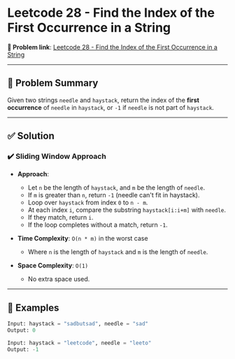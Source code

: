 # Leetcode 28 - Find the Index of the First Occurrence in a String

**🔗 Problem link**: [Leetcode 28 - Find the Index of the First Occurrence in a String](https://leetcode.com/problems/find-the-index-of-the-first-occurrence-in-a-string/)

---

## 🧠 Problem Summary

Given two strings `needle` and `haystack`, return the index of the **first occurrence** of `needle` in `haystack`, or `-1` if `needle` is not part of `haystack`.

---

## ✅ Solution

### ✔️ Sliding Window Approach

- **Approach**:
  - Let `n` be the length of `haystack`, and `m` be the length of `needle`.
  - If `m` is greater than `n`, return `-1` (needle can't fit in haystack).
  - Loop over `haystack` from index `0` to `n - m`.
  - At each index `i`, compare the substring `haystack[i:i+m]` with `needle`.
  - If they match, return `i`.
  - If the loop completes without a match, return `-1`.

- **Time Complexity**: `O(n * m)` in the worst case  
  - Where `n` is the length of `haystack` and `m` is the length of `needle`.

- **Space Complexity**: `O(1)`  
  - No extra space used.

---

## 🔎 Examples

```python
Input: haystack = "sadbutsad", needle = "sad"
Output: 0

Input: haystack = "leetcode", needle = "leeto"
Output: -1
